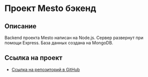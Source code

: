 # Проект Mesto бэкенд


## Описание

Backend проекта Mesto написан на Node.js. 
Сервер развернут при помощи Express.
База данных создана на MongoDB.

## Ссылка на проект

* [Ссылка на репозиторий в GitHub](https://github.com/plotnikovaksyu/express-mesto-gha)
